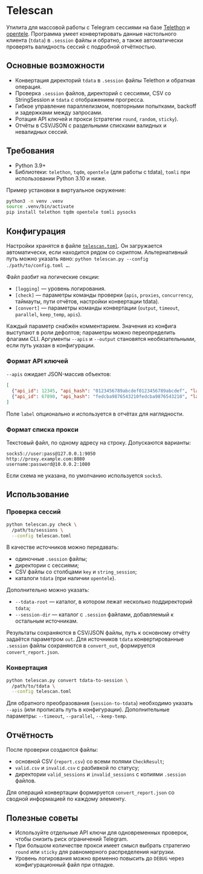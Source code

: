 # Telescan

Утилита для массовой работы с Telegram сессиями на базе [Telethon](https://github.com/LonamiWebs/Telethon) и [opentele](https://github.com/gdelgado14/opentele). Программа умеет конвертировать данные настольного клиента (`tdata`) в `.session` файлы и обратно, а также автоматически проверять валидность сессий с подробной отчётностью.

## Основные возможности

- Конвертация директорий `tdata` в `.session` файлы Telethon и обратная операция.
- Проверка `.session` файлов, директорий с сессиями, CSV со StringSession и `tdata` с отображением прогресса.
- Гибкое управление параллелизмом, повторными попытками, backoff и задержками между запросами.
- Ротация API ключей и прокси (стратегии `round`, `random`, `sticky`).
- Отчёты в CSV/JSON с раздельными списками валидных и невалидных сессий.

## Требования

- Python 3.9+
- Библиотеки: `telethon`, `tqdm`, `opentele` (для работы с tdata), `tomli` при использовании Python 3.10 и ниже.

Пример установки в виртуальное окружение:

```bash
python3 -m venv .venv
source .venv/bin/activate
pip install telethon tqdm opentele tomli pysocks
```

## Конфигурация

Настройки хранятся в файле [`telescan.toml`](./telescan.toml). Он загружается автоматически, если находится рядом со скриптом. Альтернативный путь можно указать явно: `python telescan.py --config ./path/to/config.toml …`.

Файл разбит на логические секции:

- `[logging]` — уровень логирования.
- `[check]` — параметры команды проверки (`apis`, `proxies`, `concurrency`, таймауты, пути отчётов, настройки конвертации tdata).
- `[convert]` — параметры команды конвертации (`output`, `timeout`, `parallel`, `keep_temp`, `apis`).

Каждый параметр снабжён комментарием. Значения из конфига выступают в роли дефолтов; параметры можно переопределить флагами CLI. Аргументы `--apis` и `--output` становятся необязательными, если путь указан в конфигурации.

### Формат API ключей

`--apis` ожидает JSON-массив объектов:

```json
[
  {"api_id": 12345, "api_hash": "0123456789abcdef0123456789abcdef", "label": "main"},
  {"api_id": 67890, "api_hash": "fedcba9876543210fedcba9876543210", "label": "backup"}
]
```

Поле `label` опционально и используется в отчётах для наглядности.

### Формат списка прокси

Текстовый файл, по одному адресу на строку. Допускаются варианты:

```
socks5://user:pass@127.0.0.1:9050
http://proxy.example.com:8080
username:password@10.0.0.2:1080
```

Если схема не указана, по умолчанию используется `socks5`.

## Использование

### Проверка сессий

```bash
python telescan.py check \
  /path/to/sessions \
  --config telescan.toml
```

В качестве источников можно передавать:

- одиночные `.session` файлы;
- директории с сессиями;
- CSV файлы со столбцами `key` и `string_session`;
- каталоги `tdata` (при наличии `opentele`).

Дополнительно можно указать:

- `--tdata-root` — каталог, в котором лежат несколько поддиректорий `tdata`;
- `--session-dir` — каталог с `.session` файлами, добавляемый к остальным источникам.

Результаты сохраняются в CSV/JSON файлы, путь к основному отчёту задаётся параметром `out`. Для источников `tdata` конвертированные `.session` файлы сохраняются в `convert_out`, формируется `convert_report.json`.

### Конвертация

```bash
python telescan.py convert tdata-to-session \
  /path/to/tdata \
  --config telescan.toml
```

Для обратного преобразования (`session-to-tdata`) необходимо указать `--apis` (или прописать путь в конфигурации). Дополнительные параметры: `--timeout`, `--parallel`, `--keep-temp`.

## Отчётность

После проверки создаются файлы:

- основной CSV (`report.csv`) со всеми полями `CheckResult`;
- `valid.csv` и `invalid.csv` с разбивкой по статусу;
- директории `valid_sessions` и `invalid_sessions` с копиями `.session` файлов.

Для операций конвертации формируется `convert_report.json` со сводной информацией по каждому элементу.

## Полезные советы

- Используйте отдельные API ключи для одновременных проверок, чтобы снизить риск ограничений Telegram.
- При большом количестве прокси имеет смысл выбрать стратегию `round` или `sticky` для равномерного распределения нагрузки.
- Уровень логирования можно временно повысить до `DEBUG` через конфигурационный файл при отладке.
